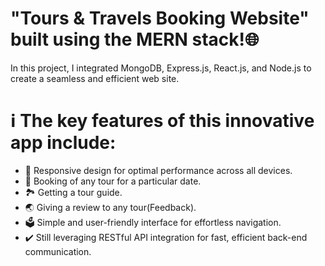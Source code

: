 # "Tours & Travels Booking Website" built using the MERN stack!🌐️

In this project, I integrated MongoDB, Express.js, React.js, and Node.js to create a seamless and efficient web site.

# ℹ️ The key features of this innovative app include:
*  📱 Responsive design for optimal performance across all devices.
*  📱 Booking of any tour for a particular date.
*  🏞️ Getting a tour guide.
*  🌏️ Giving a review to any tour(Feedback).
*  🗳️ Simple and user-friendly interface for effortless navigation.
* ✔️ Still leveraging RESTful API integration for fast, efficient back-end communication.
